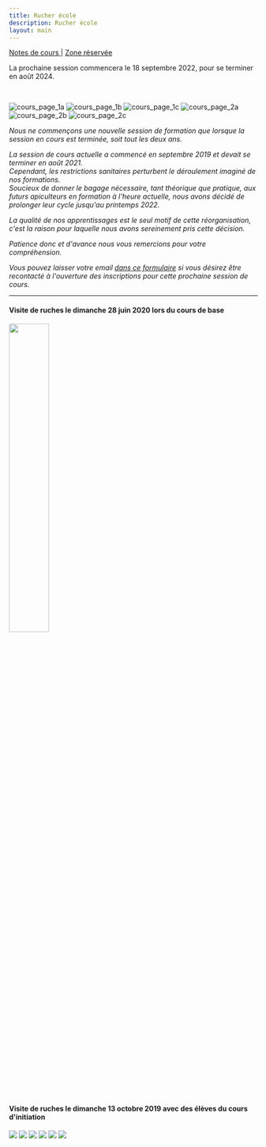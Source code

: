 ```yaml
---
title: Rucher école
description: Rucher école
layout: main
---
```

  
<p class="drt">
 <a href="https://beequeen.be/rucher.ecole/eleves"> Notes de cours </a> |  
 <a href="https://beequeen.be/rucher.ecole/org/db/"> Zone réservée </a>
</p>  

<p class="info">La prochaine session commencera le 18 septembre 2022, pour se terminer en août 2024.</p><br>

![cours_page_1a](/static/img/cours_1a.jpg)
![cours_page_1b](/static/img/cours_1b.jpg)
![cours_page_1c](/static/img/cours_1c.jpg)
![cours_page_2a](/static/img/cours_2a.jpg)
![cours_page_2b](/static/img/cours_2b.jpg)
![cours_page_2c](/static/img/cours_2c.jpg)

<i>
Nous ne commençons une nouvelle session de formation que lorsque la session en cours est terminée, soit tout les deux ans.<br> 

La session de cours actuelle a commencé en septembre 2019 et devait se terminer en août 2021.<br>
Cependant, les restrictions sanitaires perturbent le déroulement imaginé de nos formations.<br>
Soucieux de donner le bagage nécessaire, tant théorique que pratique, aux futurs apiculteurs en formation à l'heure actuelle, nous avons décidé de prolonger leur cycle jusqu'au printemps 2022.<br>

La qualité de nos apprentissages est le seul motif de cette réorganisation, c'est la raison pour laquelle nous avons sereinement pris cette décision.<br>

Patience donc et d'avance nous vous remercions pour votre compréhension.<br>

Vous pouvez laisser votre email [dans ce formulaire](candidats) si vous désirez être recontacté à l'ouverture des inscriptions pour cette prochaine session de cours.<br>
</i>

<hr>

<div>  
<h4>Visite de ruches le dimanche 28 juin 2020 lors du cours de base</h4>
</div>
<img src="/static/img/image0.jpg" width="40%">  

<div>  
<h4>Visite de ruches le dimanche 13 octobre 2019 avec des élèves du cours d'initiation</h4>
<img src="/static/img/10.jpg">  
<img src="/static/img/23.jpg">
<img src="/static/img/22.jpg"> 
<img src="/static/img/31.jpg"> 
<img src="/static/img/14.jpg"> 
<img src="/static/img/19.jpg"> 
</div>

